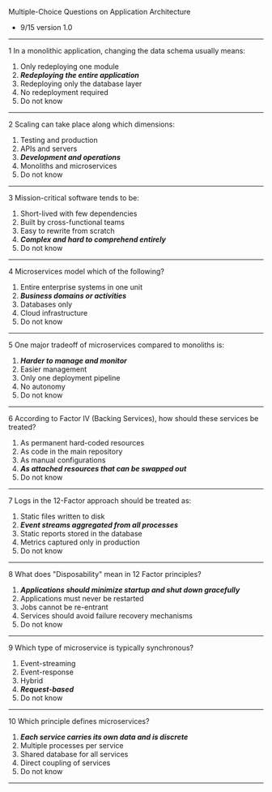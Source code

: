 Multiple-Choice Questions on Application Architecture

- 9/15 version 1.0

---

1 In a monolithic application, changing the data schema usually means:
1. Only redeploying one module
2. _**Redeploying the entire application**_
3. Redeploying only the database layer
4. No redeployment required
5. Do not know

---

2 Scaling can take place along which dimensions:
1. Testing and production
2. APIs and servers
3. **_Development and operations_**
4. Monoliths and microservices
5. Do not know

---

3 Mission-critical software tends to be:
1. Short-lived with few dependencies
2. Built by cross-functional teams
3. Easy to rewrite from scratch
4. **_Complex and hard to comprehend entirely_**
5. Do not know

---

4 Microservices model which of the following?
1. Entire enterprise systems in one unit
2. _**Business domains or activities**_
3. Databases only
4. Cloud infrastructure
5. Do not know

---

5 One major tradeoff of microservices compared to monoliths is:
1. **_Harder to manage and monitor_**
2. Easier management
3. Only one deployment pipeline
4. No autonomy
5. Do not know

---

6 According to Factor IV (Backing Services), how should these services be treated?
1. As permanent hard-coded resources
2. As code in the main repository
3. As manual configurations
4. **_As attached resources that can be swapped out_**
5. Do not know

---

7 Logs in the 12-Factor approach should be treated as:
1. Static files written to disk
2. _**Event streams aggregated from all processes**_
3. Static reports stored in the database
4. Metrics captured only in production
5. Do not know

---

8 What does "Disposability" mean in 12 Factor principles?
1. _**Applications should minimize startup and shut down gracefully**_
2. Applications must never be restarted
3. Jobs cannot be re-entrant
4. Services should avoid failure recovery mechanisms
5. Do not know

---

9 Which type of microservice is typically synchronous?
1. Event-streaming
2. Event-response
3. Hybrid
4. **_Request-based_**
5. Do not know

---

10 Which principle defines microservices?
1. **_Each service carries its own data and is discrete_**
2. Multiple processes per service
3. Shared database for all services
4. Direct coupling of services
5. Do not know

---